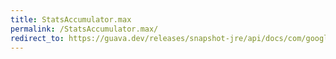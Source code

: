 ```yaml
---
title: StatsAccumulator.max
permalink: /StatsAccumulator.max/
redirect_to: https://guava.dev/releases/snapshot-jre/api/docs/com/google/common/math/StatsAccumulator.html#max--
---
```

